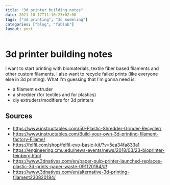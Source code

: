 ```yaml
---
title: "3d printer building notes"
date: 2021-10-17T11:10:23+02:00
tags: ["3d printing", "3d modeling"]
categories: ["blog", "fablab"]
layout: post
---
```


# 3d printer building notes
I want to start printing with biomaterials, textile fiber based filaments and other custom filaments. I also want to recycle failed prints (like everyone else in 3d printing). What I'm guessing that I'm gonna need is:

- a filament extruder
- a shredder (for textiles and for plastics)
- diy extruders/modifiers for 3d printers

## Sources
- <https://www.instructables.com/50-Plastic-Shredder-Grinder-Recycler/>
- <https://www.instructables.com/Build-your-own-3d-printing-filament-factory-Filame/>
- <https://felfil.com/shop/felfil-evo-basic-kit/?v=5ea34fa833a1>
- <https://engineering.cmu.edu/news-events/news/2018/03/23-bioprinter-feinberg.html>
- <https://www.3dnatives.com/en/paper-pulp-printer-launched-replaces-plastic-3d-prints-paper-waste-091120184/#!>
- <https://www.3dnatives.com/en/alternative-3d-printing-filament230820184/>
